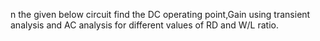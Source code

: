 n the given below circuit find the DC operating point,Gain using transient analysis and AC analysis for different values of RD and W/L ratio.


